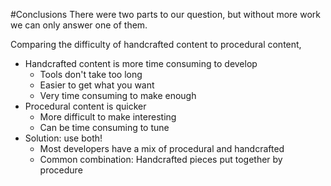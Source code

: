 #Conclusions
There were two parts to our question, but without more work we can only answer one of them.

Comparing the difficulty of handcrafted content to procedural content,

* Handcrafted content is more time consuming to develop
    + Tools don't take too long
    + Easier to get what you want
    + Very time consuming to make enough
* Procedural content is quicker
    + More difficult to make interesting
    + Can be time consuming to tune
* Solution: use both!
    + Most developers have a mix of procedural and handcrafted
    + Common combination: Handcrafted pieces put together by procedure


